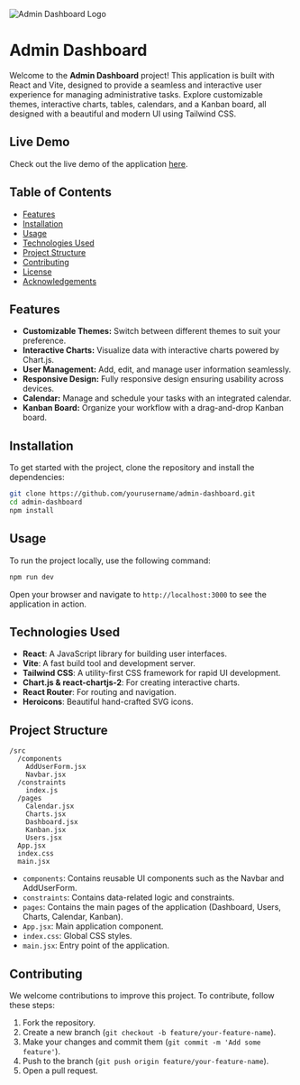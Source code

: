 ![Admin Dashboard Logo](https://clipground.com/images/dashboard-logo.jpg)

# Admin Dashboard

Welcome to the **Admin Dashboard** project! This application is built with React and Vite, designed to provide a seamless and interactive user experience for managing administrative tasks. Explore customizable themes, interactive charts, tables, calendars, and a Kanban board, all designed with a beautiful and modern UI using Tailwind CSS.

## Live Demo

Check out the live demo of the application [here](https://admin-dashboard-i.netlify.app/).

## Table of Contents

- [Features](#features)
- [Installation](#installation)
- [Usage](#usage)
- [Technologies Used](#technologies-used)
- [Project Structure](#project-structure)
- [Contributing](#contributing)
- [License](#license)
- [Acknowledgements](#acknowledgements)

## Features

- **Customizable Themes:** Switch between different themes to suit your preference.
- **Interactive Charts:** Visualize data with interactive charts powered by Chart.js.
- **User Management:** Add, edit, and manage user information seamlessly.
- **Responsive Design:** Fully responsive design ensuring usability across devices.
- **Calendar:** Manage and schedule your tasks with an integrated calendar.
- **Kanban Board:** Organize your workflow with a drag-and-drop Kanban board.

## Installation

To get started with the project, clone the repository and install the dependencies:

```bash
git clone https://github.com/yourusername/admin-dashboard.git
cd admin-dashboard
npm install
```

## Usage

To run the project locally, use the following command:

```bash
npm run dev
```

Open your browser and navigate to `http://localhost:3000` to see the application in action.

## Technologies Used

- **React**: A JavaScript library for building user interfaces.
- **Vite**: A fast build tool and development server.
- **Tailwind CSS**: A utility-first CSS framework for rapid UI development.
- **Chart.js & react-chartjs-2**: For creating interactive charts.
- **React Router**: For routing and navigation.
- **Heroicons**: Beautiful hand-crafted SVG icons.

## Project Structure

```
/src
  /components
    AddUserForm.jsx
    Navbar.jsx
  /constraints
    index.js
  /pages
    Calendar.jsx
    Charts.jsx
    Dashboard.jsx
    Kanban.jsx
    Users.jsx
  App.jsx
  index.css
  main.jsx
```

- `components`: Contains reusable UI components such as the Navbar and AddUserForm.
- `constraints`: Contains data-related logic and constraints.
- `pages`: Contains the main pages of the application (Dashboard, Users, Charts, Calendar, Kanban).
- `App.jsx`: Main application component.
- `index.css`: Global CSS styles.
- `main.jsx`: Entry point of the application.

## Contributing

We welcome contributions to improve this project. To contribute, follow these steps:

1. Fork the repository.
2. Create a new branch (`git checkout -b feature/your-feature-name`).
3. Make your changes and commit them (`git commit -m 'Add some feature'`).
4. Push to the branch (`git push origin feature/your-feature-name`).
5. Open a pull request.

